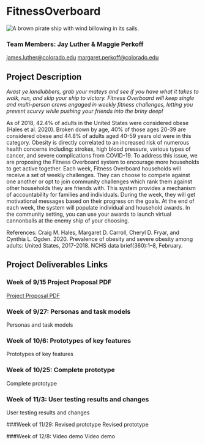 # FitnessOverboard
![A brown pirate ship with wind billowing in its sails.](../FitnessOverboard/images/PirateShip.png "Run, skip, and jump your ship to victory!")
### Team Members: Jay Luther & Maggie Perkoff
james.luther@colorado.edu
margaret.perkoff@colorado.edu

## Project Description
*Avast ye landlubbers, grab your mateys and see if you have what it takes to walk, run, and skip your ship to victory.  Fitness Overboard will keep single and multi-person crews engaged in weekly fitness challenges, letting you prevent scurvy while pushing your friends into the briny deep!*

As of 2018, 42.4% of adults in the United States were considered obese (Hales et al. 2020).   Broken down by age, 40% of those ages 20-39 are considered obese and 44.8% of adults aged 40-59 years old were in this category.  Obesity is directly correlated to an increased risk of numerous health concerns including: strokes, high blood pressure, various types of cancer, and severe complications from COVID-19.  To address this issue, we are proposing the Fitness Overboard system to encourage more households to get active together.   Each week, Fitness Overboard households will receive a set of weekly challenges.  They can choose to compete against one another or opt to join community challenges which rank them against other households they are friends with.  This system provides a mechanism of accountability for families and individuals.  During the week, they will get motivational messages based on their progress on the goals.  At the end of each week, the system will populate individual and household awards.  In the community setting, you can use your awards to launch virtual cannonballs at the enemy ship of your choosing.

References:
Craig M. Hales, Margaret D. Carroll, Cheryl D. Fryar, and Cynthia L. Ogden. 2020. Prevalence of obesity and severe obesity among adults: United States, 2017-2018. NCHS data brief(360):1–8, February.

## Project Deliverables Links
### Week of 9/15 Project Proposal PDF
[Project Proposal PDF](../FitnessOverboard/ProjectProposal.pdf)

### Week of 9/27: Personas and task models
Personas and task models

### Week of 10/6: Prototypes of key features
Prototypes of key features

### Week of 10/25: Complete prototype
Complete prototype

### Week of 11/3: User testing results and changes
User testing results and changes

###Week of 11/29: Revised prototype
Revised prototype

###Week of 12/8: Video demo
Video demo
